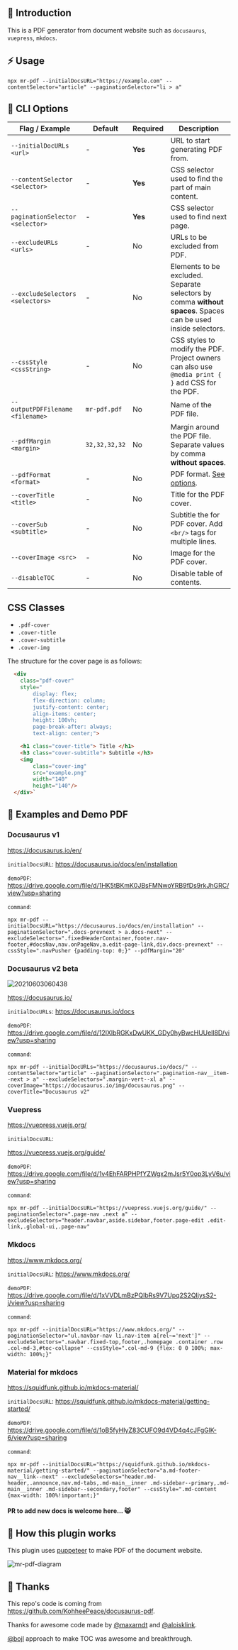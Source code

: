 ## 📌 Introduction

This is a PDF generator from document website such as `docusaurus`, `vuepress`, `mkdocs`.

## ⚡ Usage
```shell
npx mr-pdf --initialDocsURL="https://example.com" --contentSelector="article" --paginationSelector="li > a"
```

## 🍗 CLI Options

| Flag / Example                    | Default       | Required | Description                                                                                                     |
| --------------------------------- | ------------- | -------- | --------------------------------------------------------------------------------------------------------------- |
| `--initialDocURLs <url>`          | -             | **Yes**  | URL to start generating PDF from.                                                                               |
| `--contentSelector <selector>`    | -             | **Yes**  | CSS selector used to find the part of main content.                                                             |
| `--paginationSelector <selector>` | -             | **Yes**  | CSS selector used to find next page.                                                                            |
| `--excludeURLs <urls>`            | -             | No       | URLs to be excluded from PDF.                                                                                   |
| `--excludeSelectors <selectors>`  | -             | No       | Elements to be excluded. Separate selectors by comma **without spaces**. Spaces can be used inside selectors.   |
| `--cssStyle <cssString>`          | -             | No       | CSS styles to modify the PDF. Project owners can also use `@media print { }` add CSS for the PDF.               |
| `--outputPDFFilename <filename>`  | `mr-pdf.pdf`  | No       | Name of the PDF file.                                                                                           |
| `--pdfMargin <margin>`            | `32,32,32,32` | No       | Margin around the PDF file. Separate values by comma **without spaces**.                                        |
| `--pdfFormat <format>`            | -             | No       | PDF format. [See options](https://www.puppeteersharp.com/api/PuppeteerSharp.Media.PaperFormat.html#properties). |
| `--coverTitle <title>`            | -             | No       | Title for the PDF cover.                                                                                        |
| `--coverSub <subtitle>`           | -             | No       | Subtitle the for PDF cover. Add `<br/>` tags for multiple lines.                                                |
| `--coverImage <src>`              | -             | No       | Image for the PDF cover.                                                                                        |
| `--disableTOC`                    | -             | No       | Disable table of contents.                                                                                      |

## CSS Classes

- `.pdf-cover`
- `.cover-title`
- `.cover-subtitle`
- `.cover-img`

The structure for the cover page is as follows:

```html
  <div
    class="pdf-cover"
    style="
        display: flex;
        flex-direction: column;
        justify-content: center;
        align-items: center;
        height: 100vh;
        page-break-after: always;  
        text-align: center;">

    <h1 class="cover-title"> Title </h1>
    <h3 class="cover-subtitle"> Subtitle </h3>
    <img 
        class="cover-img" 
        src="example.png"
        width="140"
        height="140"/>
  </div>`
```


## 🎨 Examples and Demo PDF

### Docusaurus v1
https://docusaurus.io/en/

`initialDocsURL`: https://docusaurus.io/docs/en/installation

`demoPDF`: https://drive.google.com/file/d/1HK5tBKmK0JBsFMNwoYRB9fDs9rkJhGRC/view?usp=sharing


`command`:
```shell
npx mr-pdf --initialDocsURL="https://docusaurus.io/docs/en/installation" --paginationSelector=".docs-prevnext > a.docs-next" --excludeSelectors=".fixedHeaderContainer,footer.nav-footer,#docsNav,nav.onPageNav,a.edit-page-link,div.docs-prevnext" --cssStyle=".navPusher {padding-top: 0;}" --pdfMargin="20"
```

### Docusaurus v2 beta
![20210603060438](https://user-images.githubusercontent.com/29557494/120552058-b4299e00-c431-11eb-833e-1ac1338b0a70.gif)


https://docusaurus.io/

`initialDocURLs`: https://docusaurus.io/docs

`demoPDF`:
https://drive.google.com/file/d/12IXlbRGKxDwUKK_GDy0hyBwcHUUell8D/view?usp=sharing


`command`:
```shell
npx mr-pdf --initialDocURLs="https://docusaurus.io/docs/" --contentSelector="article" --paginationSelector=".pagination-nav__item--next > a" --excludeSelectors=".margin-vert--xl a" --coverImage="https://docusaurus.io/img/docusaurus.png" --coverTitle="Docusaurus v2"
```

### Vuepress
https://vuepress.vuejs.org/

`initialDocsURL`:

https://vuepress.vuejs.org/guide/

`demoPDF`: https://drive.google.com/file/d/1v4EhFARPHPfYZWgx2mJsr5Y0op3LyV6u/view?usp=sharing

`command`:
```shell
npx mr-pdf --initialDocsURL="https://vuepress.vuejs.org/guide/" --paginationSelector=".page-nav .next a" --excludeSelectors="header.navbar,aside.sidebar,footer.page-edit .edit-link,.global-ui,.page-nav"
```

### Mkdocs
https://www.mkdocs.org/

`initialDocsURL`: https://www.mkdocs.org/

`demoPDF`: https://drive.google.com/file/d/1xVVDLmBzPQIbRs9V7Upq2S2QIjysS2-j/view?usp=sharing

`command`: 
```shell
npx mr-pdf --initialDocsURL="https://www.mkdocs.org/" --paginationSelector="ul.navbar-nav li.nav-item a[rel~='next']" --excludeSelectors=".navbar.fixed-top,footer,.homepage .container .row .col-md-3,#toc-collapse" --cssStyle=".col-md-9 {flex: 0 0 100%; max-width: 100%;}"
```

### Material for mkdocs
https://squidfunk.github.io/mkdocs-material/


`initialDocsURL`: https://squidfunk.github.io/mkdocs-material/getting-started/

`demoPDF`: https://drive.google.com/file/d/1oB5fyHIyZ83CUFO9d4VD4q4cJFgGlK-6/view?usp=sharing

`command`: 
```shell
npx mr-pdf --initialDocsURL="https://squidfunk.github.io/mkdocs-material/getting-started/" --paginationSelector="a.md-footer-nav__link--next" --excludeSelectors="header.md-header,.announce,nav.md-tabs,.md-main__inner .md-sidebar--primary,.md-main__inner .md-sidebar--secondary,footer" --cssStyle=".md-content {max-width: 100%!important;}"
```


#### PR to add new docs is welcome here... 😸


## 📄 How this plugin works
This plugin uses [puppeteer](https://github.com/puppeteer/puppeteer) to make PDF of the document website.

![mr-pdf-diagram](https://user-images.githubusercontent.com/29557494/90359040-c8fb9780-e092-11ea-89c7-1868bc32919f.png)


## 🎉 Thanks
This repo's code is coming from https://github.com/KohheePeace/docusaurus-pdf.

Thanks for awesome code made by [@maxarndt](https://github.com/maxarndt) and [@aloisklink](https://github.com/aloisklink).

[@bojl](https://github.com/bojl) approach to make TOC was awesome and breakthrough.
